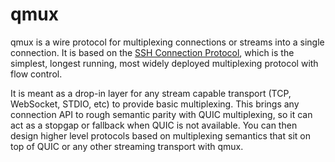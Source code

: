 # qmux

qmux is a wire protocol for multiplexing connections or streams into a single connection. It is based on the [SSH Connection Protocol](https://tools.ietf.org/html/rfc4254#page-5), which is the simplest, longest running, most widely deployed multiplexing protocol with flow control. 

It is meant as a drop-in layer for any stream capable transport (TCP, WebSocket, STDIO, etc) to provide basic multiplexing. This brings any connection API to rough semantic parity with QUIC multiplexing, so it can act as a stopgap or fallback when QUIC is not available. You can then design higher level protocols based on multiplexing semantics that sit on top of QUIC or any other streaming transport with qmux.

